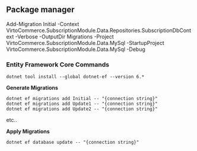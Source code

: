 
## Package manager 
Add-Migration Initial -Context VirtoCommerce.SubscriptionModule.Data.Repositories.SubscriptionDbContext  -Verbose -OutputDir Migrations -Project VirtoCommerce.SubscriptionModule.Data.MySql -StartupProject VirtoCommerce.SubscriptionModule.Data.MySql  -Debug



### Entity Framework Core Commands
```
dotnet tool install --global dotnet-ef --version 6.*
```

**Generate Migrations**

```
dotnet ef migrations add Initial -- "{connection string}"
dotnet ef migrations add Update1 -- "{connection string}"
dotnet ef migrations add Update2 -- "{connection string}"
```

etc..

**Apply Migrations**

`dotnet ef database update -- "{connection string}"`
